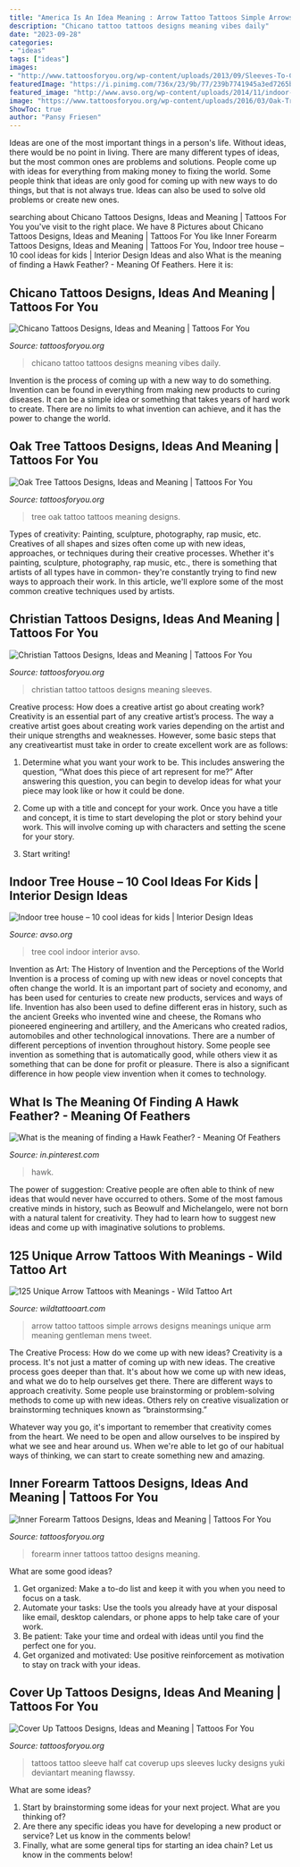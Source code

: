 ```yaml
---
title: "America Is An Idea Meaning : Arrow Tattoo Tattoos Simple Arrows Designs Meanings Unique Arm Meaning Gentleman Mens Tweet"
description: "Chicano tattoo tattoos designs meaning vibes daily"
date: "2023-09-28"
categories:
- "ideas"
tags: ["ideas"]
images:
- "http://www.tattoosforyou.org/wp-content/uploads/2013/09/Sleeves-To-Cover-Tattoos.jpg"
featuredImage: "https://i.pinimg.com/736x/23/9b/77/239b7741945a3ed7265b9bd0a96bf8ab.jpg"
featured_image: "http://www.avso.org/wp-content/uploads/2014/11/indoor-tree-house-10-cool-ideas-for-kids-1415175347.jpg"
image: "https://www.tattoosforyou.org/wp-content/uploads/2016/03/Oak-Tree-Tattoo.jpg"
ShowToc: true
author: "Pansy Friesen"
---
```



Ideas are one of the most important things in a person's life. Without ideas, there would be no point in living. There are many different types of ideas, but the most common ones are problems and solutions. People come up with ideas for everything from making money to fixing the world. Some people think that ideas are only good for coming up with new ways to do things, but that is not always true. Ideas can also be used to solve old problems or create new ones.

	

		
searching about Chicano Tattoos Designs, Ideas and Meaning | Tattoos For You you've visit to the right place. We have 8 Pictures about Chicano Tattoos Designs, Ideas and Meaning | Tattoos For You like Inner Forearm Tattoos Designs, Ideas and Meaning | Tattoos For You, Indoor tree house – 10 cool ideas for kids | Interior Design Ideas and also What is the meaning of finding a Hawk Feather? - Meaning Of Feathers. Here it is:
		
    
## Chicano Tattoos Designs, Ideas And Meaning | Tattoos For You

<img loading=lazy src="https://www.tattoosforyou.org/wp-content/uploads/2016/05/Tattoo-Chicano.jpg" onerror="this.onerror=null;this.src='https://tse4.mm.bing.net/th?id=OIP.fNqQLuWu67GY-nYGPWqwlgHaJ7&amp;pid=15.1';" alt="Chicano Tattoos Designs, Ideas and Meaning | Tattoos For You">

_Source: tattoosforyou.org_

>chicano tattoo tattoos designs meaning vibes daily. 

	

Invention is the process of coming up with a new way to do something. Invention can be found in everything from making new products to curing diseases. It can be a simple idea or something that takes years of hard work to create. There are no limits to what invention can achieve, and it has the power to change the world.

    
## Oak Tree Tattoos Designs, Ideas And Meaning | Tattoos For You

<img loading=lazy src="https://www.tattoosforyou.org/wp-content/uploads/2016/03/Oak-Tree-Tattoo.jpg" onerror="this.onerror=null;this.src='https://tse2.mm.bing.net/th?id=OIP.-1SLwlWd70Afkgik_0V7HwHaLH&amp;pid=15.1';" alt="Oak Tree Tattoos Designs, Ideas and Meaning | Tattoos For You">

_Source: tattoosforyou.org_

>tree oak tattoo tattoos meaning designs. 

	

Types of creativity: Painting, sculpture, photography, rap music, etc.
Creatives of all shapes and sizes often come up with new ideas, approaches, or techniques during their creative processes. Whether it's painting, sculpture, photography, rap music, etc., there is something that artists of all types have in common- they're constantly trying to find new ways to approach their work. In this article, we'll explore some of the most common creative techniques used by artists.

    
## Christian Tattoos Designs, Ideas And Meaning | Tattoos For You

<img loading=lazy src="http://www.tattoosforyou.org/wp-content/uploads/2013/09/Christian-Tattoo-Sleeves-768x1024.jpg" onerror="this.onerror=null;this.src='https://tse1.mm.bing.net/th?id=OIP.W0FICjXB2UD2EKMl1EV-rgHaJ4&amp;pid=15.1';" alt="Christian Tattoos Designs, Ideas and Meaning | Tattoos For You">

_Source: tattoosforyou.org_

>christian tattoo tattoos designs meaning sleeves. 

	

Creative process: How does a creative artist go about creating work?
Creativity is an essential part of any creative artist’s process. The way a creative artist goes about creating work varies depending on the artist and their unique strengths and weaknesses. However, some basic steps that any creativeartist must take in order to create excellent work are as follows:
1. Determine what you want your work to be. This includes answering the question, “What does this piece of art represent for me?” After answering this question, you can begin to develop ideas for what your piece may look like or how it could be done.

2. Come up with a title and concept for your work. Once you have a title and concept, it is time to start developing the plot or story behind your work. This will involve coming up with characters and setting the scene for your story.

3. Start writing!

    
## Indoor Tree House – 10 Cool Ideas For Kids | Interior Design Ideas

<img loading=lazy src="http://www.avso.org/wp-content/uploads/2014/11/indoor-tree-house-10-cool-ideas-for-kids-1415175347.jpg" onerror="this.onerror=null;this.src='https://tse1.mm.bing.net/th?id=OIP.3lqtMLaY_XhC4nUx3Ggx7gHaLH&amp;pid=15.1';" alt="Indoor tree house – 10 cool ideas for kids | Interior Design Ideas">

_Source: avso.org_

>tree cool indoor interior avso. 

	

Invention as Art: The History of Invention and the Perceptions of the World
Invention is a process of coming up with new ideas or novel concepts that often change the world. It is an important part of society and economy, and has been used for centuries to create new products, services and ways of life. Invention has also been used to define different eras in history, such as the ancient Greeks who invented wine and cheese, the Romans who pioneered engineering and artillery, and the Americans who created radios, automobiles and other technological innovations.
There are a number of different perceptions of invention throughout history. Some people see invention as something that is automatically good, while others view it as something that can be done for profit or pleasure. There is also a significant difference in how people view invention when it comes to technology.

    
## What Is The Meaning Of Finding A Hawk Feather? - Meaning Of Feathers

<img loading=lazy src="https://i.pinimg.com/736x/23/9b/77/239b7741945a3ed7265b9bd0a96bf8ab.jpg" onerror="this.onerror=null;this.src='https://tse3.mm.bing.net/th?id=OIP.FGnYt8e8_ehjQSV1bEJf-QHaLH&amp;pid=15.1';" alt="What is the meaning of finding a Hawk Feather? - Meaning Of Feathers">

_Source: in.pinterest.com_

>hawk. 

	

The power of suggestion:
Creative people are often able to think of new ideas that would never have occurred to others. Some of the most famous creative minds in history, such as Beowulf and Michelangelo, were not born with a natural talent for creativity. They had to learn how to suggest new ideas and come up with imaginative solutions to problems.

    
## 125 Unique Arrow Tattoos With Meanings - Wild Tattoo Art

<img loading=lazy src="https://www.wildtattooart.com/wp-content/uploads/2017/05/arrow-tattoos-12051719.jpg" onerror="this.onerror=null;this.src='https://tse4.mm.bing.net/th?id=OIP.QoqepkQ0rOFZbGCh992F5AHaJ7&amp;pid=15.1';" alt="125 Unique Arrow Tattoos with Meanings - Wild Tattoo Art">

_Source: wildtattooart.com_

>arrow tattoo tattoos simple arrows designs meanings unique arm meaning gentleman mens tweet. 

	

The Creative Process: How do we come up with new ideas?
Creativity is a process. It's not just a matter of coming up with new ideas. The creative process goes deeper than that. It's about how we come up with new ideas, and what we do to help ourselves get there.
There are different ways to approach creativity. Some people use brainstorming or problem-solving methods to come up with new ideas. Others rely on creative visualization or brainstorming techniques known as “brainstormsing.”

Whatever way you go, it's important to remember that creativity comes from the heart. We need to be open and allow ourselves to be inspired by what we see and hear around us. When we're able to let go of our habitual ways of thinking, we can start to create something new and amazing.

    
## Inner Forearm Tattoos Designs, Ideas And Meaning | Tattoos For You

<img loading=lazy src="https://www.tattoosforyou.org/wp-content/uploads/2017/06/Tattoo-Ideas-for-Inner-Forearm-225x300.jpg" onerror="this.onerror=null;this.src='https://tse1.mm.bing.net/th?id=OIP.O1lH3B0VOsp-Nt6h_mibAQAAAA&amp;pid=15.1';" alt="Inner Forearm Tattoos Designs, Ideas and Meaning | Tattoos For You">

_Source: tattoosforyou.org_

>forearm inner tattoos tattoo designs meaning. 

	

What are some good ideas?
1. Get organized: Make a to-do list and keep it with you when you need to focus on a task.
2. Automate your tasks: Use the tools you already have at your disposal like email, desktop calendars, or phone apps to help take care of your work.
3. Be patient: Take your time and ordeal with ideas until you find the perfect one for you.
4. Get organized and motivated: Use positive reinforcement as motivation to stay on track with your ideas.

    
## Cover Up Tattoos Designs, Ideas And Meaning | Tattoos For You

<img loading=lazy src="http://www.tattoosforyou.org/wp-content/uploads/2013/09/Sleeves-To-Cover-Tattoos.jpg" onerror="this.onerror=null;this.src='https://tse2.mm.bing.net/th?id=OIP.GWo_-tONN9EpbCUCK_ib-AHaLH&amp;pid=15.1';" alt="Cover Up Tattoos Designs, Ideas and Meaning | Tattoos For You">

_Source: tattoosforyou.org_

>tattoos tattoo sleeve half cat coverup ups sleeves lucky designs yuki deviantart meaning flawssy. 

	

What are some ideas?
1. Start by brainstorming some ideas for your next project. What are you thinking of?
2. Are there any specific ideas you have for developing a new product or service? Let us know in the comments below!
3. Finally, what are some general tips for starting an idea chain? Let us know in the comments below!

